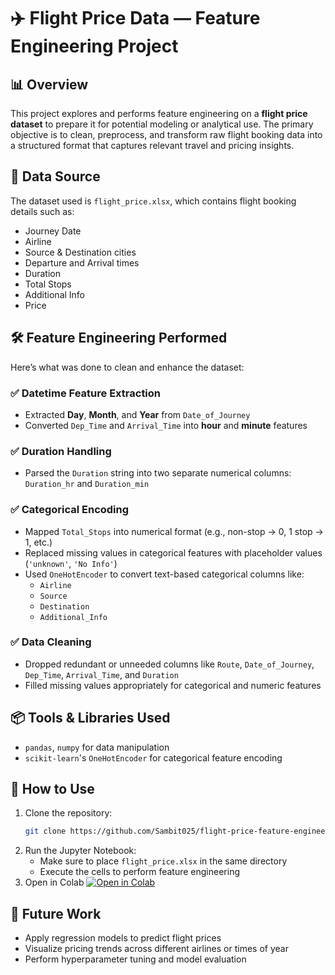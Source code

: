 
# ✈️ Flight Price Data — Feature Engineering Project

## 📊 Overview
This project explores and performs feature engineering on a **flight price dataset** to prepare it for potential modeling or analytical use. The primary objective is to clean, preprocess, and transform raw flight booking data into a structured format that captures relevant travel and pricing insights.

## 📁 Data Source
The dataset used is `flight_price.xlsx`, which contains flight booking details such as:
- Journey Date  
- Airline  
- Source & Destination cities  
- Departure and Arrival times  
- Duration  
- Total Stops  
- Additional Info  
- Price

## 🛠️ Feature Engineering Performed
Here’s what was done to clean and enhance the dataset:

### ✅ Datetime Feature Extraction
- Extracted **Day**, **Month**, and **Year** from `Date_of_Journey`
- Converted `Dep_Time` and `Arrival_Time` into **hour** and **minute** features

### ✅ Duration Handling
- Parsed the `Duration` string into two separate numerical columns: `Duration_hr` and `Duration_min`

### ✅ Categorical Encoding
- Mapped `Total_Stops` into numerical format (e.g., non-stop → 0, 1 stop → 1, etc.)
- Replaced missing values in categorical features with placeholder values (`'unknown'`, `'No Info'`)
- Used `OneHotEncoder` to convert text-based categorical columns like:
  - `Airline`
  - `Source`
  - `Destination`
  - `Additional_Info`

### ✅ Data Cleaning
- Dropped redundant or unneeded columns like `Route`, `Date_of_Journey`, `Dep_Time`, `Arrival_Time`, and `Duration`
- Filled missing values appropriately for categorical and numeric features

## 📦 Tools & Libraries Used
- `pandas`, `numpy` for data manipulation  
- `scikit-learn`'s `OneHotEncoder` for categorical feature encoding

## 🚀 How to Use
1. Clone the repository:
   ```bash
   git clone https://github.com/Sambit025/flight-price-feature-engineering.git
   ```
2. Run the Jupyter Notebook:
   - Make sure to place `flight_price.xlsx` in the same directory
   - Execute the cells to perform feature engineering
3. Open in Colab
   [![Open in Colab](https://colab.research.google.com/assets/colab-badge.svg)](https://colab.research.google.com/github/Sambit025/Flight_Price_Analysis/blob/main/index.ipynb)


## 📌 Future Work
- Apply regression models to predict flight prices
- Visualize pricing trends across different airlines or times of year
- Perform hyperparameter tuning and model evaluation
